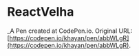 # ReactVelha
 _A Pen created at CodePen.io. Original URL: [https://codepen.io/khayan/pen/abbWLgR](https://codepen.io/khayan/pen/abbWLgR).

 